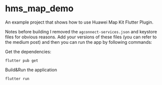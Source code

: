 # hms_map_demo

An example project that shows how to use Huawei Map Kit Flutter Plugin. 

Notes before building
I removed the `agconnect-services.json` and keystore files for obvious reasons. Add your versions of these files (you can refer to the medium post) and then you can run the app by following commands:

Get the dependencies:

`flutter pub get`

Build&Run the application

`flutter run`
